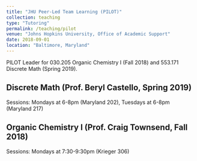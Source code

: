 ```yaml
---
title: "JHU Peer-Led Team Learning (PILOT)"
collection: teaching
type: "Tutoring"
permalink: /teaching/pilot
venue: "Johns Hopkins University, Office of Academic Support"
date: 2018-09-01
location: "Baltimore, Maryland"
---
```


PILOT Leader for 030.205 Organic Chemistry I (Fall 2018) and 553.171 Discrete Math (Spring 2019).

## Discrete Math (Prof. Beryl Castello, Spring 2019)

Sessions: Mondays at 6-8pm (Maryland 202), Tuesdays at 6-8pm (Maryland 217)

## Organic Chemistry I (Prof. Craig Townsend, Fall 2018)

Sessions: Mondays at 7:30-9:30pm (Krieger 306)